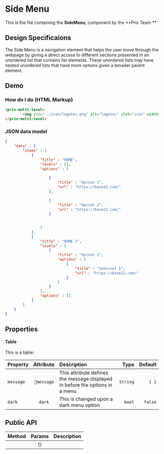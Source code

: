 # Side Menu

This is the file containing the **SideMenu**, component by the 
**Prix Team **

## Design Specificaions

The Side Menu is a navigation element that helps the user move through the webpage by giving a direct access to different sections presented in an unordered list that contains list elements. These unordered lists may have nested unordered lists that have more options given a broader parent element.

## Demo


### How do I do (HTML Markup)
``` html
<prix-multi-level>
        <img src="../icon/logotec.png" alt="logotec" slot="icon" width="200px" style="margin-left: 25%;">
</prix-multi-level>
```

### JSON data model

```json
{   
    "data" : {
        "items" : [
            {
                "title" : "HOME",
                "levels" : [],
                "options" : [
                    
                    {
                        "title" : "Opción 1",
                        "url" : "https://base22.com/"
                    },

                    {
                        "title" : "Opción 2",
                        "url" : "https://base22.com/"
                    }
                   
                
                ]
            },
            {
                "title" : "HOME 2",
                "levels" : [
                    {
                        "title" : "Opción 1",
                        "options" : [
                            {
                                "title" : "Subnivel 1",
                                "url" : "https://base22.com/"
                            }
                        ]
                    }
                ],
                "options" : []
            }
        ]
    }
}
```
## Properties
#### Table

This is a table:

| Property        | Attribute 	     | Description                                                    | Type   | Default|
| :-------- | :-------: | :---------------------------------------------------------------------------|-------:|-------:|
|``message``|``message``|This attribute defines the message displayed in before the options in a menu|``String``|``{ }``| 
|  ``dark`` | ``dark``  |This is changed upon a dark menu option                                     |``bool``|``false``|


## Public API
| Method   			| Params    	|  Description  												 |
| ----------------- |:-------------:| :--------------------------------------------------------------|
|  	                | () 	        |	                                                             |




